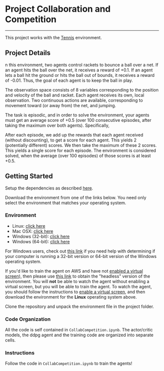 # Project Collaboration and Competition
---

This project works with the [Tennis](https://github.com/Unity-Technologies/ml-agents/blob/master/docs/Learning-Environment-Examples.md#tennis) environment.

## Project Details

n this environment, two agents control rackets to bounce a ball over a net. If an agent hits the ball over the net, it receives a reward of +0.1. If an agent lets a ball hit the ground or hits the ball out of bounds, it receives a reward of -0.01. Thus, the goal of each agent is to keep the ball in play.

The observation space consists of 8 variables corresponding to the position and velocity of the ball and racket. Each agent receives its own, local observation. Two continuous actions are available, corresponding to movement toward (or away from) the net, and jumping.

The task is episodic, and in order to solve the environment, your agents must get an average score of +0.5 (over 100 consecutive episodes, after taking the maximum over both agents). Specifically,

After each episode, we add up the rewards that each agent received (without discounting), to get a score for each agent. This yields 2 (potentially different) scores. We then take the maximum of these 2 scores.
This yields a single score for each episode.
The environment is considered solved, when the average (over 100 episodes) of those scores is at least +0.5.

## Getting Started
Setup the dependencies as described [here](https://github.com/udacity/deep-reinforcement-learning/blob/master/README.md).

Download the environment from one of the links below.
You need only select the environment that matches your operating system.


### Environment 
- Linux: [click here](https://s3-us-west-1.amazonaws.com/udacity-drlnd/P3/Tennis/Tennis_Linux.zip)
- Mac OSX: [click here](https://s3-us-west-1.amazonaws.com/udacity-drlnd/P3/Tennis/Tennis.app.zip)
- Windows (32-bit): [click here](https://s3-us-west-1.amazonaws.com/udacity-drlnd/P3/Tennis/Tennis_Windows_x86.zip)
- Windows (64-bit): [click here](https://s3-us-west-1.amazonaws.com/udacity-drlnd/P3/Tennis/Tennis_Windows_x86_64.zip)
    
For Windows users, check out [this link](https://support.microsoft.com/en-us/help/827218/how-to-determine-whether-a-computer-is-running-a-32-bit-version-or-64) if you need help with determining if your computer is running a 32-bit version or 64-bit version of the Windows operating system.

If you'd like to train the agent on AWS and have not [enabled a virtual screen](https://github.com/Unity-Technologies/ml-agents/blob/master/docs/Training-on-Amazon-Web-Service.md)), 
then please use [this link](https://s3-us-west-1.amazonaws.com/udacity-drlnd/P3/Tennis/Tennis_Linux_NoVis.zip) to obtain the "headless" version of the environment. 
You will **not** be able to watch the agent without enabling a virtual screen, but you will be able to train the agent. 
To watch the agent, you should follow the instructions to [enable a virtual screen](https://github.com/Unity-Technologies/ml-agents/blob/master/docs/Training-on-Amazon-Web-Service.md), and then download the environment for the **Linux** operating system above.

Clone the repository and unpack the environment file in the project folder.

### Code Organization

All the code is self contained in `CollabCompetition.ipynb`. The actor/critic models, the ddpg agent and the training code are organized into separate cells.
 
### Instructions

Follow the code in `CollabCompetition.ipynb` to train the agents!  

